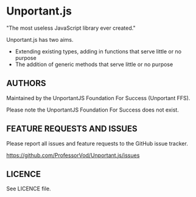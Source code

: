 Unportant.js
============

"The most useless JavaScript library ever created."

Unportant.js has two aims.
- Extending existing types, adding in functions that serve little or no purpose
- The addition of generic methods that serve little or no purpose

AUTHORS
-------

Maintained by the UnportantJS Foundation For Success (Unportant FFS).

Please note the UnportantJS Foundation For Success does not exist.

FEATURE REQUESTS AND ISSUES
---------------------------

Please report all issues and feature requests to the GitHub issue tracker.

https://github.com/ProfessorVod/Unportant.js/issues

LICENCE
-------

See LICENCE file.